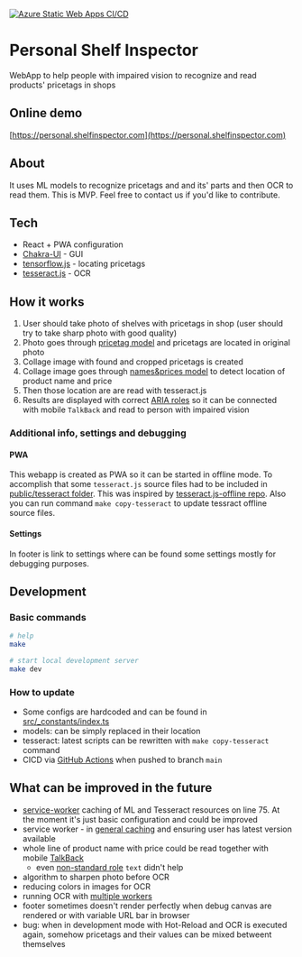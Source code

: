 [![Azure Static Web Apps CI/CD](https://github.com/DataSentics/personal-shelf-inspector-react/actions/workflows/azure-static-web-apps-icy-glacier-028ce5a03.yml/badge.svg)](https://github.com/DataSentics/personal-shelf-inspector-react/actions/workflows/azure-static-web-apps-icy-glacier-028ce5a03.yml)

# Personal Shelf Inspector

WebApp to help people with impaired vision to recognize and read products' pricetags in shops

## Online demo

[https://personal.shelfinspector.com](https://personal.shelfinspector.com)

## About

It uses ML models to recognize pricetags and and its' parts and then OCR to read them.
This is MVP. Feel free to contact us if you'd like to contribute.

## Tech

- React + PWA configuration
- [Chakra-UI](https://ux.stackexchange.com/a/125701) - GUI
- [tensorflow.js](https://www.tensorflow.org/js) - locating pricetags
- [tesseract.js](https://github.com/naptha/tesseract.js/) - OCR

## How it works

1. User should take photo of shelves with pricetags in shop (user should try to take sharp photo with good quality)
2. Photo goes through [pricetag model](public/web_models/names_and_prices/model.json) and pricetags are located in original photo
3. Collage image with found and cropped pricetags is created
4. Collage image goes through [names&prices model](public/web_models/names_and_prices/model.json) to detect location of product name and price
5. Then those location are are read with tesseract.js
6. Results are displayed with correct [ARIA roles](https://developer.mozilla.org/en-US/docs/Web/Accessibility/ARIA/Roles) so it can be connected with mobile `TalkBack` and read to person with impaired vision

### Additional info, settings and debugging

#### PWA

This webapp is created as PWA so it can be started in offline mode. To accomplish that some `tesseract.js` source files had to be included in [public/tesseract folder](public/tesseract/). This was inspired by [tesseract.js-offline repo](https://github.com/jeromewu/tesseract.js-offline/). Also you can run command `make copy-tesseract` to update tessract offline source files.

#### Settings

In footer is link to settings where can be found some settings mostly for debugging purposes.

## Development

### Basic commands

```bash
# help
make

# start local development server
make dev
```

### How to update

- Some configs are hardcoded and can be found in [src/\_constants/index.ts](src/_constants/index.ts)
- models: can be simply replaced in their location
- tesseract: latest scripts can be rewritten with `make copy-tesseract` command
- CICD via [GitHub Actions](.github/workflows/azure-static-web-apps-icy-glacier-028ce5a03.yml) when pushed to branch `main`

## What can be improved in the future

- [service-worker](src/service-worker.ts) caching of ML and Tesseract resources on line 75. At the moment it's just basic configuration and could be improved
- service worker - in [general caching](https://create-react-app.dev/docs/making-a-progressive-web-app/) and ensuring user has latest version available
- whole line of product name with price could be read together with mobile [TalkBack](https://support.google.com/accessibility/android/answer/6007100?hl=en)
  - even [non-standard role](https://ux.stackexchange.com/a/125701) `text` didn't help
- algorithm to sharpen photo before OCR
- reducing colors in images for OCR
- running OCR with [multiple workers](https://github.com/naptha/tesseract.js/blob/master/docs/examples.md#with-multiple-workers-to-speed-up)
- footer sometimes doesn't render perfectly when debug canvas are rendered or with variable URL bar in browser
- bug: when in development mode with Hot-Reload and OCR is executed again, somehow pricetags and their values can be mixed betweent themselves
